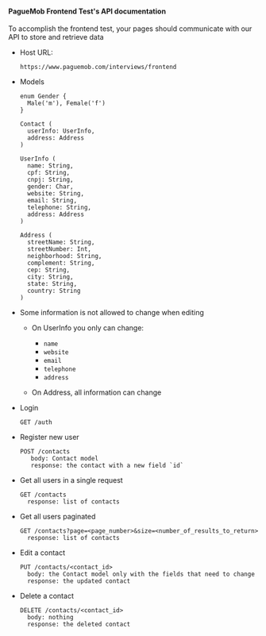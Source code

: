 #### PagueMob Frontend Test's API documentation

To accomplish the frontend test, your pages should communicate with our API to store and retrieve data

 - Host URL: 
   ```
   https://www.paguemob.com/interviews/frontend
   ```

 - Models
 
   ```
   enum Gender {
     Male('m'), Female('f')
   }
   ```

   ````
   Contact (
     userInfo: UserInfo,
     address: Address
   )
   ````
 
   ```
   UserInfo (
     name: String,
     cpf: String,
     cnpj: String,
     gender: Char,
     website: String,
     email: String,
     telephone: String,
     address: Address
   )
   ```
 
   ```
   Address (
     streetName: String,
     streetNumber: Int,
     neighborhood: String,
     complement: String,
     cep: String,
     city: String,
     state: String,
     country: String
   )
   ```
   
 - Some information is not allowed to change when editing
 
   - On UserInfo you only can change:
     - `name`
     - `website`
     - `email`
     - `telephone`
     - `address`
     
   - On Address, all information can change 

 - Login
   ```
   GET /auth
   ```

 - Register new user
   ```
   POST /contacts
      body: Contact model
      response: the contact with a new field `id`
   ```

 - Get all users in a single request
   ```
   GET /contacts
     response: list of contacts 
   ```
 
 - Get all users paginated
   ```
   GET /contacts?page=<page_number>&size=<number_of_results_to_return>
     response: list of contacts 
   ```
   
 - Edit a contact
   ```
   PUT /contacts/<contact_id>
     body: the Contact model only with the fields that need to change
     response: the updated contact 
   ```
   
 - Delete a contact
   ```
   DELETE /contacts/<contact_id>
     body: nothing
     response: the deleted contact
   ```
